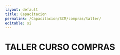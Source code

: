 ```yaml
---
layout: default
title: Capacitacion
permalink: /Capacitacion/SCM/compras/taller/
editable: si
---
```


# TALLER CURSO COMPRAS
